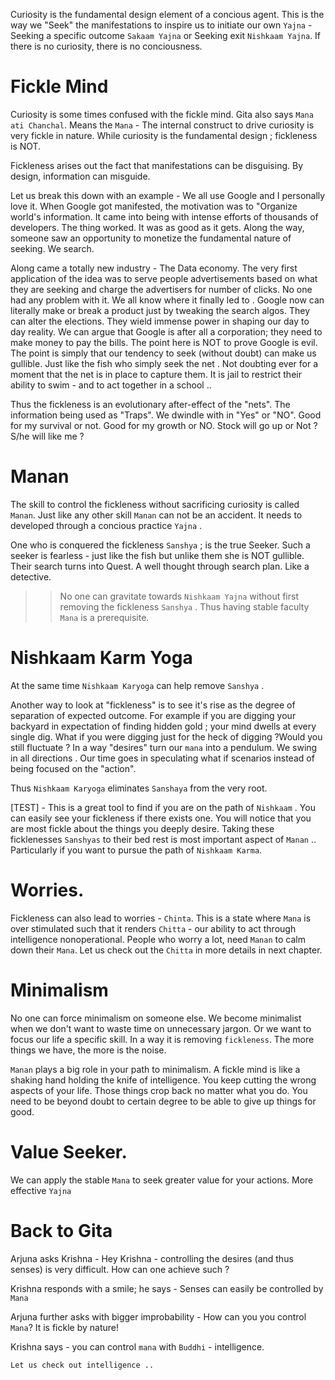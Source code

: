 Curiosity is the fundamental design element of a concious agent. This is the way we "Seek" the manifestations to inspire us to initiate our own `Yajna` - Seeking a specific outcome `Sakaam Yajna` or Seeking exit `Nishkaam Yajna`. If there is no curiosity, there is no conciousness. 

# Fickle Mind 

Curiosity is some times confused with the fickle mind. Gita also says `Mana ati Chanchal`. Means the `Mana` - The internal construct to drive curiosity is very fickle in nature. While curiosity is the fundamental design ; fickleness is NOT. 

Fickleness arises out the fact that manifestations can be disguising. By design, information can misguide. 

Let us break this down with an example - We all use Google and I personally love it. When Google got manifested, the motivation was to "Organize world's information. It came into being with intense efforts of thousands of developers. The thing worked. It was as good as it gets. Along the way, someone saw an opportunity to monetize the fundamental nature of seeking. We search. 

Along came a totally new industry - The Data economy. The very first application of the idea was to serve people advertisements based on what they are seeking and charge the advertisers for number of clicks. No one had any problem with it. We all know where it finally led to . Google now can literally make or break a product just by tweaking the search algos. They can alter the elections. They wield immense power in shaping our day to day reality. We can argue that Google is after all a corporation; they need to make money to pay the bills. The point here is NOT to prove Google is evil. The point is simply that our tendency to seek (without doubt) can make us gullible. Just like the fish who simply seek the net . Not doubting ever for a moment that the net is in place to capture them. It is jail to restrict their ability to swim - and to act together in a school ..

Thus the fickleness is an evolutionary after-effect of the  "nets". The information being used as "Traps". We dwindle with in "Yes" or "NO". Good for my survival or not. Good for my growth or NO. Stock will go up or Not ? S/he will like me ?

# Manan

The skill to control the fickleness without sacrificing curiosity is called `Manan`. Just like any other skill `Manan` can not be an accident. It needs to developed through a concious practice `Yajna` .

One who is conquered the fickleness `Sanshya` ; is the true Seeker. Such a seeker is fearless - just like the fish but unlike them she is NOT gullible. Their search turns into Quest. A well thought through search plan. Like a detective. 

>> No one can gravitate towards `Nishkaam Yajna` without first removing the fickleness `Sanshya` . Thus having stable faculty `Mana` is a prerequisite. 

# Nishkaam Karm Yoga 
At the same time `Nishkaam Karyoga` can help remove `Sanshya` . 

Another way to look at "fickleness" is to see it's rise as the degree of separation of expected outcome. For example if you are digging your backyard in expectation of finding hidden gold ; your mind dwells at every single dig. What if you were digging just for the heck of digging ?Would you still fluctuate ? In a way "desires" turn our `mana` into a pendulum. We swing in all directions . Our time goes in speculating what if scenarios instead of being focused on the "action".

Thus `Nishkaam Karyoga` eliminates `Sanshaya` from the very root. 

[TEST] - This is a great tool to find if you are on the path of `Nishkaam` . You can easily see your fickleness if there exists one. You will notice that you are most fickle about the things you deeply desire. Taking these ficklenesses `Sanshyas` to their bed rest is most important aspect of `Manan` .. Particularly if you want to pursue the path of `Nishkaam Karma`. 

# Worries.

Fickleness can also lead to worries - `Chinta`. This is a state where `Mana` is over stimulated such that it renders `Chitta` - our ability to act through intelligence nonoperational. People who worry a lot, need `Manan` to calm down their `Mana`.  Let us check out the `Chitta` in more details in next chapter. 

# Minimalism 

No one can force minimalism on someone else. We become minimalist when we don't want to waste time on unnecessary jargon. Or we want to focus our life a specific skill. In a way it is removing `fickleness`. The more things we have, the more is the noise. 

`Manan` plays a big role in your path to minimalism. A fickle mind is like a shaking hand holding the knife of intelligence. You keep cutting the wrong aspects of your life. Those things crop back no matter what you do. You need to be beyond doubt to certain degree to be able to give up things for good. 

# Value Seeker.

We can apply the stable `Mana` to seek greater value for your actions. More effective `Yajna`

# Back to Gita

Arjuna asks Krishna - Hey Krishna - controlling the desires (and thus senses) is very difficult. How can one achieve such ?

Krishna responds with a smile; he says - Senses can easily be controlled by `Mana`

Arjuna further asks with bigger improbability - How can you you control `Mana`? It is fickle by nature!

Krishna says - you can control `mana` with `Buddhi` - intelligence. 

    Let us check out intelligence ..
